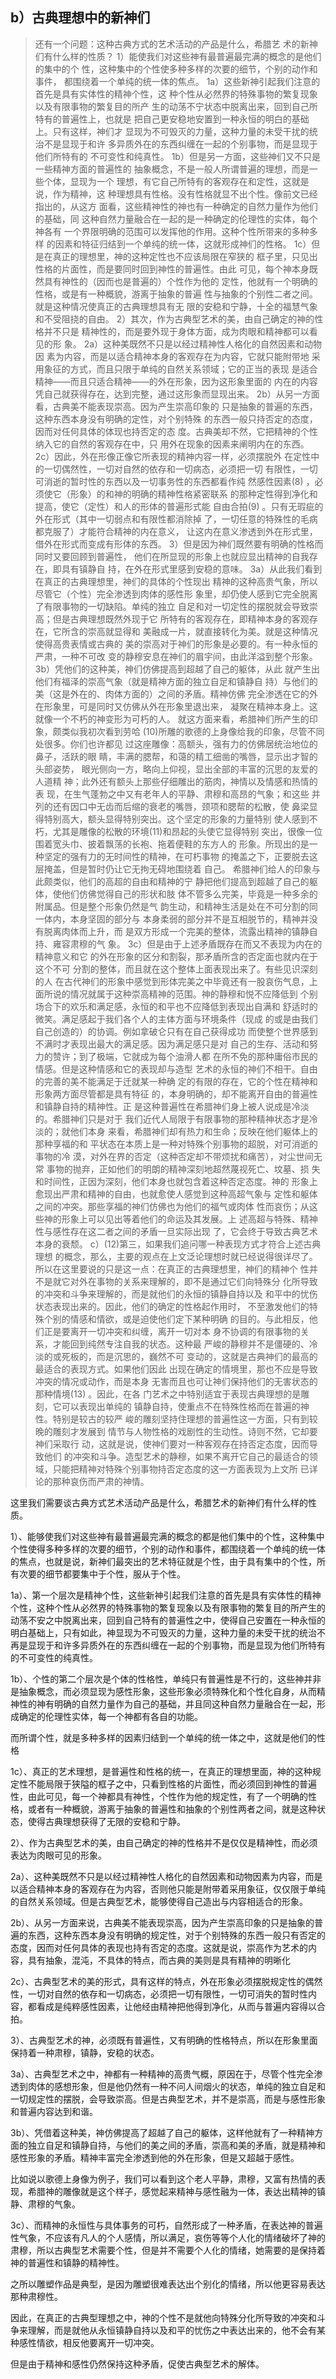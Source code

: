 <h2>b）古典理想中的新神们</h2><blockquote data-pid="7EULzqIN">还有⼀个问题：这种古典⽅式的艺术活动的产品是什么，希腊艺 术的新神们有什么样的性质？ 1）能使我们对这些神有最普遍最完满的概念的是他们的集中的个 性，这种集中的个性使多种多样的次要的细节，个别的动作和事件， 都围绕着⼀个单纯的统⼀体的焦点。 1a）这些新神引起我们注意的⾸先是具有实体性的精神个性，这 种个性从必然界的特殊事物的繁复现象以及有限事物的繁复⽬的所产 ⽣的动荡不宁状态中脱离出来，回到⾃⼰所特有的普遍性上，也就是 把⾃⼰更安稳地安置到⼀种永恒的明⽩的基础上。只有这样，神们才 显现为不可毁灭的⼒量，这种⼒量的未受⼲扰的统治不是显现于和许 多异质外在的东⻄纠缠在⼀起的个别事物，⽽是显现于他们所特有的 不可变性和纯真性。 1b）但是另⼀⽅⾯，这些神们⼜不只是⼀些精神⽅⾯的普遍性的 抽象概念，不是⼀般⼈所谓普遍的理想，⽽是⼀些个体，显现为⼀个 理想，有它⾃⼰所特有的客观存在和定性，这就是说，作为精神，这 种理想具有性格。没有性格就显不出个性。像前⽂已经指出的，从这⽅ ⾯看，这些精神性的神也有⼀种确定的⾃然⼒量作为他们的基础，同 这种⾃然⼒量融合在⼀起的是⼀种确定的伦理性的实体，每个神各有 ⼀个界限明确的范围可以发挥他的作⽤。这种个性所带来的多种多样 的因素和特征归结到⼀个单纯的统⼀体，这就形成神们的性格。 1c）但是在真正的理想⾥，神的这种定性也不应该局限在窄狭的 框⼦⾥，只⻅出性格的⽚⾯性，⽽是要同时回到神性的普遍性。由此 可⻅，每个神本⾝既然具有神性的（因⽽也是普遍的）个性作为他的 定性，他就有⼀个明确的性格，或是有⼀种概貌，游离于抽象的普遍 性与抽象的个别性⼆者之间。就是这种情况使真正的古典理想具有⽆ 限的安稳和宁静，⼗全的福慧⽓象和不受阻挠的⾃由。 2）其次，作为古典型艺术的美，由⾃⼰确定的神的性格并不只是 精神性的，⽽是要外现于⾝体⽅⾯，成为⾁眼和精神都可以看⻅的形 象。 2a）这种美既然不只是以经过精神性⼈格化的⾃然因素和动物因 素为内容，⽽是以适合精神本⾝的客观存在为内容，它就只能附带地 采⽤象征的⽅式，⽽且只限于单纯的⾃然关系领域；它的正当的表现 是适合精神——⽽且只适合精神——的外在形象，因为这形象⾥⾯的 内在的内容凭⾃⼰就获得存在，达到完整，通过这形象⽽显现出来。 2b）从另⼀⽅⾯看，古典美不能表现崇⾼。因为产⽣崇⾼印象的 只是抽象的普遍的东⻄，这种东⻄本⾝没有明确的定性，对个别特殊 的东⻄⼀般只持否定的态度，因⽽对任何具体的体现也持否定的态 度。古典美却不然，它把精神的个性纳⼊它的⾃然的客观存在中，只 ⽤外在现象的因素来阐明内在的东⻄。 2c）因此，外在形像正像它所表现的精神内容⼀样，必须摆脱外 在定性中的⼀切偶然性，⼀切对⾃然的依存和⼀切病态，必须把⼀切 有限性，⼀切可消逝的暂时性的东⻄以及⼀切事务性的东⻄都看作纯 然感性因素(8) ，必须使它（形象）的和神的明确的精神性格紧密联系 的那种定性得到净化和提⾼，使它（定性）和⼈的形体的普遍形式能 ⾃由合拍(9) 。只有⽆瑕疵的外在形式（其中⼀切弱点和有限性都消除掉 了，⼀切任意的特殊性的⽑病都克服了）才能符合精神的内在意义， 让这内在意义渗透到外在形式⾥，借外在形式⽽变成有形体的东⻄。 3）但是因为神们既然要有明确的性格⽽同时⼜要回顾到普遍性， 他们在所显现的形象上也就应显出精神的⾃我存在，即具有镇静⾃ 持，在外在形式⾥感到安稳的意味。 3a）从此我们看到在真正的古典理想⾥，神们的具体的个性现出 精神的这种⾼贵⽓象，所以尽管它（个性）完全渗透到⾁体的感性形 象⾥，却仍使⼈感到它完全脱离了有限事物的⼀切缺陷。单纯的独⽴ ⾃⾜和对⼀切定性的摆脱就会导致崇⾼；但是古典理想既然外现于它 所特有的客观存在，即精神本⾝的客观存在，它所含的崇⾼就显得和 美融成⼀⽚，就直接转化为美。就是这种情况使得⾼贵表情或古典的 美的崇⾼对于神们的形象是必要的。有⼀种永恒的严肃，⼀种不可改 变的静穆安息在神们的眉宇间，由此洋溢到整个形象。 3b）凭他们的这种美，神们仿佛提⾼到超越了⾃⼰的躯体，从此 就产⽣出他们有福泽的崇⾼⽓象（就是精神⽅⾯的独⽴⾃⾜和镇静⾃ 持）与他们的美（这是外在的、⾁体⽅⾯的）之间的⽭盾。精神仿佛 完全渗透在它的外在形象⾥，可是同时⼜仿佛从外在形象⾥退出来， 凝聚在精神本⾝上。这就像⼀个不朽的神变形为可朽的⼈。 就这⽅⾯来看，希腊神们所产⽣的印象，颇类似我初次看到劳哈 (10)所雕的歌德的上⾝像给我的印象，尽管不同处很多。你们也许都⻅ 过这座雕像：⾼额头，强有⼒的仿佛居统治地位的⿐⼦，活跃的眼 睛，丰满的腮帮，和蔼的精⼯细凿的嘴唇，显⽰出才智的头部姿势， 眼光侧向⼀⽅，略向上仰视，显出全部的丰富的沉思的友爱的⼈道精 神；此外还有额头上那些仔细雕出的筋⾁，神情以及情感和热情的表 现，在⽣⽓蓬勃之中⼜有⽼年⼈的平静、肃穆和⾼昂的⽓象；和这些 并列的还有因⼝中⽆⻮⽽后缩的衰⽼的嘴唇，颈项和腮帮的松散，使 ⿐梁显得特别⾼⼤，额头显得特别突出。这个坚定的形象的⼒量特别 使⼈感到不朽，尤其是雕像的松散的环境(11)和昂起的头使它显得特别 突出，很像⼀位围着宽头⼱、披着飘荡的⻓袍、拖着便鞋的东⽅⼈的 形象。所现出的是⼀种坚定的强有⼒的⽆时间性的精神，在可朽事物 的掩盖之下，正要脱去这层掩盖，但是暂时仍让它⽆拘⽆碍地围绕着 ⾃⼰。 希腊神们给⼈的印象与此颇类似，他们的⾼超的⾃由和精神的宁 静把他们提⾼到超越了⾃⼰的躯体，使他们仿佛觉得⾃⼰的形状和肢 体不管多么完美，毕竟是⼀种多余的附属品。但是整个形象仍然是⽓ 韵⽣动，和精神⽣活是处在不可分割的同⼀体内，本⾝坚固的部分与 本⾝柔弱的部分并不是互相脱节的，精神并没有脱离⾁体⽽上升，⽽ 是双⽅形成⼀个完美的整体，流露出精神的镇静⾃持、雍容肃穆的⽓ 象。 3c）但是由于上述⽭盾既存在⽽⼜不表现为内在的精神意义和它 的外在形象的区分和割裂，那⽭盾所含的否定⾯也就内在于这个不可 分割的整体，⽽且就在这个整体上⾯表现出来了。有些⻅识深刻的⼈ 在古代神们的形象中感觉到形体完美之中毕竟还有⼀股哀伤⽓息，上 ⾯所说的情况就属于这种崇⾼精神的范围。神的静穆和悦不应降低到 个别场合下的欢乐和满⾜感，永恒的和平也不应降低到表现出⾃满和 舒适时的微笑。满⾜感起于我们各个⼈的主体⽅⾯与环境条件（现成 的或是由我们⾃⼰创造的）的协调。例如拿破仑只有在⾃⼰获得成功 ⽽使整个世界感到不满时才表现出最⼤的满⾜感。因为满⾜感只是对 ⾃⼰的⽣存、活动和努⼒的赞许；到了极端，它就成为每个油滑⼈都 在所不免的那种庸俗市⺠的情感。但是这种情感和它的表现却与造型 艺术的永恒的神们不相⼲。⾃由的完善的美不能满⾜于迁就某⼀种确 定的有限的存在，它的个性在精神和形象两⽅⾯尽管都是具有特征 的，本⾝明确的，却不能离开⾃由的普遍性和镇静⾃持的精神性。正 是这种普遍性在希腊神们⾝上被⼈说成是冷淡的。希腊神们只是对于 我们近代⼈局限于有限事物的那种精神状态才是冷淡的；就他们本⾝ 来看，希腊神们却有热⼒和⽣命；反映在他们躯体上的那种享福的和 平状态在本质上是⼀种对特殊个别事物的超脱，对可消逝的事物的冷 漠，对外在界的否定（这种否定却不带烦扰和痛苦），对尘世间⽆常 事物的抛弃，正如他们的明朗的精神深刻地超然蔑视死亡、坟墓、损 失和时间性，正因为深刻，他们本⾝也就包含着这种否定态度。神的 形象上愈现出严肃和精神的⾃由，也就愈使⼈感觉到这种⾼超⽓象与 定性和躯体之间的冲突。那些享福的神们仿佛也为他们的福⽓或⾁体 性⽽哀伤；从这些神的形象上可以⻅出等着他们的命运及其发展。上 述⾼超与特殊、精神性与感性存在这⼆者之间的⽭盾⼀旦实际出现 了，它会终于导致古典艺术本⾝的衰颓。 c）(12)第三，如果我们追问哪⼀种表现⽅式才符合上述古典理想 的概念，那么，主要的观点在上⽂泛论理想时就已经说得很详尽了。 所以在这⾥要说的只是这⼀点：在真正的古典理想⾥，神们的精神个 性并不是就它对外在事物的关系来理解的，即不是通过它们向特殊分 化所导致的冲突和⽃争来理解的，⽽是就他们的永恒的镇静⾃持以及 和平中的忧伤状态表现出来的。因此，他们的确定的性格起作⽤时， 不⾄激发他们的特殊个别的情感和情欲，或是迫使他们定下某种明确 的⽬的。与此相反，他们正是要离开⼀切冲突和纠缠，离开⼀切对本 ⾝不协调的有限事物的关系，才能回到纯然专注⾃我的状态。这种最 严峻的静穆并不是僵硬的、冷淡的或死板的，⽽是沉思的，巍然不可 变动的，这就是古典神们的最⾼的最适合的表现⽅式。如果他们因此 出现在确定的情境⾥，那也不应是导致冲突的情况或动作，⽽是本⾝ ⽆害⽽且也可让神们保持他们的⽆害状态的那种情境(13) 。因此，在各 门艺术之中特别适宜于表现古典理想的是雕刻，它可以表现出单纯的 镇静⾃持，使重点不在特殊性格⽽在普遍的神性。特别是较古的较严 峻的雕刻坚持住理想的普遍性这⼀⽅⾯，只有到较晚的雕刻才发展到 情节与⼈物性格的戏剧性的⽣动性。诗则不然，它却要神们采取⾏ 动，这就是说，使神们要对⼀种客观存在持否定态度，因⽽导致他们 的冲突和⽃争。造型艺术的静穆，如果不离开它⾃⼰的最适合的领 域，只能把精神对特殊个别事物持否定态度的这⼀⽅⾯表现为上⽂所 已详论的那种哀伤⽽严肃的神情。</blockquote><p data-pid="o8o51zme">这里我们需要谈古典方式艺术活动产品是什么，希腊艺术的新神们有什么样的性质。</p><p data-pid="59qyb8Lf">1）、能够使我们对这些神有最普遍最完满的概念的都是他们集中的个性，这种集中个性使得多种多样的次要的细节，个别的动作和事件，都围绕着一个单纯的统一体的焦点，也就是说，新神们最突出的艺术特征就是个性，由于具有集中的个性，所有次要的细节都要集中于个性，服从于个性。</p><p data-pid="Sb1yU-bv">1a）、第一个层次是精神个性，这些新神引起我们注意的首先是具有实体性的精神个性，这种个性从必然界的特殊事物的繁复现象以及有限事物的繁复目的所产生的动荡不安之中脱离出来，回到自己特有的普遍性之中，使得自己安置在一种永恒的明白基础上，只有如此，神显现为不可毁灭的力量，这种力量的未受干扰的统治不再是显现于和许多异质外在的东西纠缠在一起的个别事物，而是显现为他们所特有的不可变性的纯真性。</p><p data-pid="wiwq6T7S">1b）、个性的第二个层次是个体的性格性，单纯只有普遍性是不行的，这些神并非是抽象概念，而必须显现为感性形象，这些形象必须特殊化和个性化自身，从而精神性的神有明确的自然力量作为自己的基础，并且同这种自然力量融合在一起，形成确定的伦理性实体，每一个神都有各自的功能。</p><p data-pid="J78fW4Td">而所谓个性，就是多种多样的因素归结到一个单纯的统一体之中，这就是他们的性格</p><p data-pid="JLQa2iYD">1c）、真正的艺术理想，是普遍性和性格的统一，在真正的理想里面，神的这种规定性不能局限于狭隘的框子之中，只看到性格的片面性，而必须回到神性的普遍性，由此可见，每一个神都具有神性，个性作为他的规定性，有了一个明确的性格，或者有一种概貌，游离于抽象的普遍性和抽象的个别性两者之间，就是这种状态，使得古典理想获得了无限的安稳和宁静。</p><p data-pid="xgB0jICU">2）、作为古典型艺术的美，由自己确定的神的性格并不是仅仅是精神性，而必须表达为肉眼可见的形象。</p><p data-pid="MdUEHdEt">2a）、这种美既然不只是以经过精神性人格化的自然因素和动物因素为内容，而是以适合精神本身的客观存在为内容，否则他只能是附带着采用象征，仅仅限于单纯的自然关系领域。但是古典型艺术，能够使得自己造出与内容相适合的形象。</p><p data-pid="lQxT8aRr">2b）、从另一方面来说，古典美不能表现崇高，因为产生崇高印象的只是抽象的普遍的东西，这种东西本身没有明确的规定性，对于个别特殊的东西一般只有否定的态度，因而对任何具体的表现也持有否定的态度。这就是说，崇高作为艺术的内容，具有抽象，混沌，不具体的特点，而古典的美则是具有精神的明晰化</p><p data-pid="6apL1dod">2c）、古典型艺术的美的形式，具有这样的特点，外在形象必须摆脱规定性的偶然性，一切对自然的依存和一切病态，必须把一切有限性，一切可消失的暂时性内容，都看成是纯粹感性因素，让他经由精神把他得到净化，从而与普遍内容得以合拍。</p><p data-pid="yp0FeOMP">3）、古典型艺术的神，必须既有普遍性，又有明确的性格特点，所以在形象里面保持着一种肃穆，镇静，安稳的状态。</p><p data-pid="JcoS-Jvw">3a）、古典型艺术之中，神都有一种精神的高贵气概，原因在于，尽管个性完全渗透到肉体的感想形象，但是他仍然有一种不问人间烟火的状态，单纯的独立自足和一切规定性的摆脱，会导致崇高。但是古典型艺术，并不是崇高，而是与感性形象和普遍内容达到和谐。</p><p data-pid="peBZ9HTN">3b）、凭借着这种美，神仿佛提高了超越了自己的躯体，这样他就有了一种精神方面的独立自足和镇静自持，与他们的美之间的矛盾，崇高和美的矛盾，就是精神和感性形象的矛盾。精神丰富完全渗透到他的外在形象，但是又超越于感性。</p><p data-pid="nkvn8ZHi">比如说以歌德上身像为例子，我们可以看到这个老人平静，肃穆，又富有热情的表现，希腊神的雕像就是这个样子，感觉起来精神与感性融为一体，表达出精神的镇静、肃穆的气象。</p><p data-pid="rT4NNiZQ">3c）、而精神的永恒性与具体事务的可朽，自然形成了一种矛盾，在表达神的普遍性气象，不应该有凡人的个人感情，所以满足，哀伤等等个人化的情绪破坏了神的肃穆，所以古典型艺术需要个性，但是并不需要个人化的情绪，她需要的是保持着神的普遍性和镇静的精神性。</p><p data-pid="LfUAjV_f">之所以雕塑作品是典型，是因为雕塑很难表达出个别化的情绪，所以他更容易表达那种肃穆性。</p><p data-pid="AL3Bt-m3">因此，在真正的古典型理想之中，神的个性不是就他向特殊分化所导致的冲突和斗争来理解，而是就他从永恒镇静自持以及和平的忧伤之中表达出来的，他不会有某种感性情欲，相反他要离开一切冲突。</p><p data-pid="kTZAJxCt">但是由于精神和感性仍然保持这种矛盾，促使古典型艺术的解体。</p><p></p><p></p>